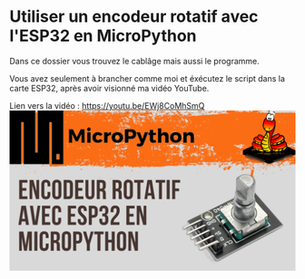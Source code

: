 # Utiliser un encodeur rotatif avec l'ESP32 en MicroPython 
Dans ce dossier vous trouvez le cablâge mais aussi le programme.

Vous avez seulement à brancher comme moi et éxécutez le script dans la carte ESP32, après avoir visionné ma vidéo YouTube.

Lien vers la vidéo : https://youtu.be/EWj8CoMhSmQ
![alt text](https://github.com/electrocodeur/44_encodeur_esp32/blob/main/miniature.png)
